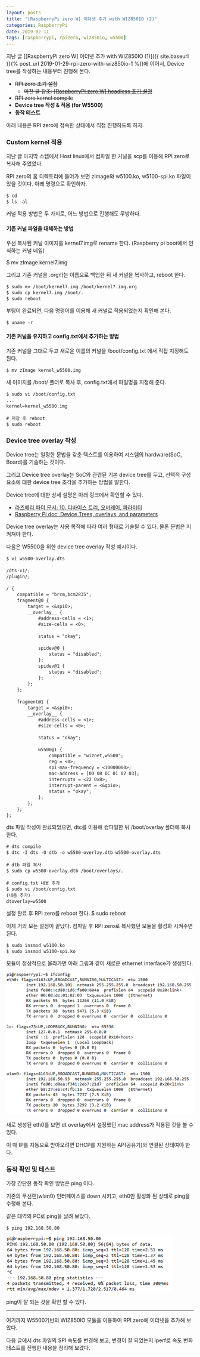 ```yaml
---
layout: posts
title: "[RaspberryPi zero W] 이더넷 추가 with WIZ850IO (2)"
categories: RaspberryPi
date: 2019-02-11
tags: [raspberrypi, rpizero, wiz850io, w5500]
---
```


지난 글 [[RaspberryPi zero W] 이더넷 추가 with WIZ850IO (1)]({{ site.baseurl }}{% post_url 2019-01-29-rpi-zero-with-wiz850io-1 %})에 이어서, Device tree를 작성하는 내용부터 진행해 본다.

- ~~RPI zero 초기 설정~~
  - ~~이전 글 참조: [[RaspberryPi zero W] headless 초기 설정](https://renakim.github.io/2019/01/23/rpi-zero-w-start/)~~
- ~~RPI zero kernel compile~~
- **Device tree 작성 & 적용 (for W5500)**
- **동작 테스트**

아래 내용은 RPI zero에 접속한 상태에서 직접 진행하도록 하자.

### Custom kernel 적용

지난 글 마지막 스텝에서 Host linux에서 컴파일 한 커널을 scp를 이용해 RPI zero로 복사해 주었었다.

RPI zero의 홈 디렉토리에 들어가 보면 zImage와 w5100.ko, w5100-spi.ko 파일이 있을 것이다.
아래 명령으로 확인하자.

    $ cd
    $ ls -al

커널 적용 방법은 두 가지로, 어느 방법으로 진행해도 무방하다.

#### 기존 커널 파일을 대체하는 방법

우선 복사된 커널 이미지를 kernel7.img로 rename 한다. (Raspberry pi boot에서 인식하는 커널 네임)

\$ mv zImage kernel7.img

그리고 기존 커널을 .org라는 이름으로 백업한 뒤 새 커널을 복사하고, reboot 한다.

```
$ sudo mv /boot/kernel7.img /boot/kernel7.img.org
$ sudo cp kernel7.img /boot/.
$ sudo reboot
```

부팅이 완료되면, 다음 명령어를 이용해 새 커널로 적용되었는지 확인해 본다.

    $ uname -r

#### 기존 커널을 유지하고 config.txt에서 추가하는 방법

기존 커널을 그대로 두고 새로운 이름의 커널을 /boot/config.txt 에서 직접 지정해도 된다.

    $ mv zImage kernel_w5500.img

새 이미지를 /boot/ 폴더로 복사 후, config.txt에서 파일명을 지정해 준다.

```
$ sudo vi /boot/config.txt
...
kernel=kernel_w5500.img

# 저장 후 reboot
$ sudo reboot
```

### Device tree overlay 작성

Device tree는 일정한 문법을 갖춘 텍스트를 이용하여 시스템의 hardware(SoC, Board)를 기술하는 것이다.

그리고 Device tree overlay는 SoC와 관련된 기본 device tree를 두고, 선택적 구성요소에 대한 device tree 조각을 추가하는 방법을 말한다.

Device tree에 대한 상세 설명은 아래 링크에서 확인할 수 있다.

- [라즈베리 파이 문서: 10. 디바이스 트리, 오버레이, 파라미터](https://wikidocs.net/3205)
- [Raspberry Pi doc: Device Trees, overlays, and parameters](ttps://www.raspberrypi.org/documentation/configuration/device-tree.md)

Device tree overlay는 사용 목적에 따라 여러 형태로 기술될 수 있다. 물론 문법은 지켜져야 한다.

다음은 W5500을 위한 device tree overlay 작성 예시이다.

```
$ vi w5500-overlay.dts

/dts-v1/;
/plugin/;

/ {
    compatible = "brcm,bcm2835";
    fragment@0 {
        target = <&spi0>;
        __overlay__ {
            #address-cells = <1>;
            #size-cells = <0>;

            status = "okay";

            spidev@0 {
                status = "disabled";
            };
            spidev@1 {
                status = "disabled";
            };
        };
    };

    fragment@1 {
        target = <&spi0>;
        __overlay__ {
            #address-cells = <1>;
            #size-cells = <0>;

            status = "okay";

            w5500@1 {
                compatible = "wiznet,w5500";
                reg = <0>;
                spi-max-frequency = <10000000>;
                mac-address = [00 08 DC 01 02 03];
                interrupts = <22 0x8>;
                interrupt-parent = <&gpio>;
                status = "okay";
            };
        };
    };
};
```

dts 파일 작성이 완료되었으면, dtc를 이용해 컴파일한 뒤 /boot/overlay 폴더에 복사한다.

```
# dts compile
$ dtc -I dts -O dtb -o w5500-overlay.dtb w5500-overlay.dts

# dtb 파일 복사
$ sudo cp w5500-overlay.dtb /boot/overlays/.

# config.txt 내용 추가
$ sudo vi /boot/config.txt
(내용 추가)
dtoverlay=w5500
```

설정 완료 후 RPI zero를 reboot 한다.
\$ sudo reboot

이제 거의 모든 설정이 끝났다. 컴파일 후 RPI zero로 복사했던 모듈을 활성화 시켜주면 된다.

```
$ sudo insmod w5100.ko
$ sudo insmod w5100-spi.ko
```

모듈이 정상적으로 올라가면 아래 그림과 같이 새로운 ethernet interface가 생성된다.

![new eth](/files/rpi-zero-with-wiz850io-new_eth.png)

새로 생성된 eth0를 보면 dt overlay에서 설정했던 mac address가 적용된 것을 볼 수 있다.

이 때 IP를 자동으로 받아오려면 DHCP를 지원하는 AP(공유기)와 연결된 상태여야 한다.

### 동작 확인 및 테스트

가장 간단한 동작 확인 방법은 ping 이다.

기존의 무선랜(wlan0) 인터페이스를 down 시키고, eth0만 활성화 된 상태로 ping을 수행해 본다.

같은 대역의 PC로 ping을 날려 보았다.

    $ ping 192.168.50.80

![new eth](/files/rpi-zero-with-wiz850io_ping.png)

ping이 잘 되는 것을 확인 할 수 있다.

---

여기까지 W5500기반의 WIZ850IO 모듈을 이용하여 RPI zero에 이더넷을 추가해 보았다.

다음 글에서 dts 파일의 SPI 속도를 변경해 보고, 변경이 잘 되었는지 iperf로 속도 변화 테스트를 진행한 내용을 정리해 보겠다.
